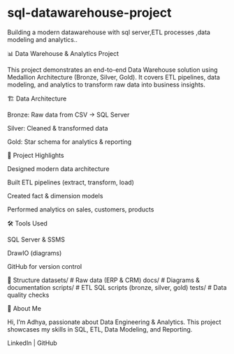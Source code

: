 # sql-datawarehouse-project
Building a modern datawarehouse with sql server,ETL processes ,data modeling and analytics..

📊 Data Warehouse & Analytics Project

This project demonstrates an end-to-end Data Warehouse solution using Medallion Architecture (Bronze, Silver, Gold). It covers ETL pipelines, data modeling, and analytics to transform raw data into business insights.

🏗️ Data Architecture

Bronze: Raw data from CSV → SQL Server

Silver: Cleaned & transformed data

Gold: Star schema for analytics & reporting

📖 Project Highlights

Designed modern data architecture

Built ETL pipelines (extract, transform, load)

Created fact & dimension models

Performed analytics on sales, customers, products

🛠️ Tools Used

SQL Server & SSMS

DrawIO (diagrams)

GitHub for version control

📂 Structure
datasets/       # Raw data (ERP & CRM)
docs/           # Diagrams & documentation
scripts/        # ETL SQL scripts (bronze, silver, gold)
tests/          # Data quality checks

🌟 About Me

Hi, I’m Adhya, passionate about Data Engineering & Analytics.
This project showcases my skills in SQL, ETL, Data Modeling, and Reporting.

LinkedIn
 | GitHub
